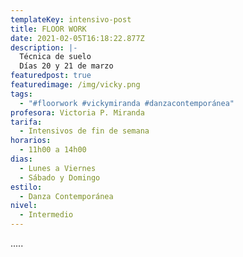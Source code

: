 ```yaml
---
templateKey: intensivo-post
title: FLOOR WORK
date: 2021-02-05T16:18:22.877Z
description: |-
  Técnica de suelo
  Días 20 y 21 de marzo
featuredpost: true
featuredimage: /img/vicky.png
tags:
  - "#floorwork #vickymiranda #danzacontemporánea"
profesora: Victoria P. Miranda
tarifa:
  - Intensivos de fin de semana
horarios:
  - 11h00 a 14h00
dias:
  - Lunes a Viernes
  - Sábado y Domingo
estilo:
  - Danza Contemporánea
nivel:
  - Intermedio
---
```

.....